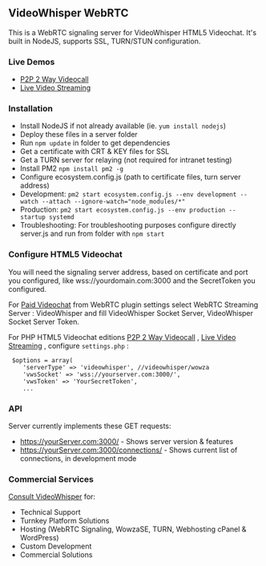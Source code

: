 ## VideoWhisper WebRTC

This is a WebRTC signaling server for VideoWhisper HTML5 Videochat. It's built in NodeJS, supports SSL, TURN/STUN configuration.

### Live Demos
* [P2P 2 Way Videocall](https://demo.videowhisper.com/p2p-html5-videocall/)
* [Live Video Streaming](https://demo.videowhisper.com/vws-html5-livestreaming/)


### Installation
* Install NodeJS if not already available (ie. `yum install nodejs`)
* Deploy these files in a server folder
* Run `npm update` in folder to get dependencies 
* Get a certificate with CRT & KEY files for SSL
* Get a TURN server for relaying (not required for intranet testing)
* Install PM2 `npm install pm2 -g`
* Configure ecosystem.config.js (path to certificate files, turn server address)
* Development: `pm2 start ecosystem.config.js --env development --watch --attach --ignore-watch="node_modules/*"`
* Production: `pm2 start ecosystem.config.js --env production --startup systemd`
* Troubleshooting: For troubleshooting purposes configure directly server.js and run from folder with `npm start`

### Configure HTML5 Videochat
You will need the signaling server address, based on certificate and port you configured, like wss://yourdomain.com:3000 and the SecretToken you configured. 

For [Paid Videochat](https://paidvideochat.com/) from WebRTC plugin settings select WebRTC Streaming Server : VideoWhisper and fill VideoWhisper Socket Server, VideoWhisper Socket Server Token.

For PHP HTML5 Videochat editions [P2P 2 Way Videocall](https://demo.videowhisper.com/p2p-html5-videocall/) , [Live Video Streaming](https://demo.videowhisper.com/vws-html5-livestreaming/) , configure `settings.php` :

```
 $options = array(
	'serverType' => 'videowhisper', //videowhisper/wowza 
	'vwsSocket' => 'wss://yourserver.com:3000/',
	'vwsToken' => 'YourSecretToken',
    ...
```

### API
Server currently implements these GET requests:
* https://yourServer.com:3000/ - Shows server version & features
* https://yourServer.com:3000/connections/ - Shows current list of connections, in development mode


### Commercial Services
[Consult VideoWhisper](https://consult.videowhisper.com/) for:
* Technical Support
* Turnkey Platform Solutions
* Hosting (WebRTC Signaling, WowzaSE, TURN, Webhosting cPanel & WordPress)
* Custom Development
* Commercial Solutions